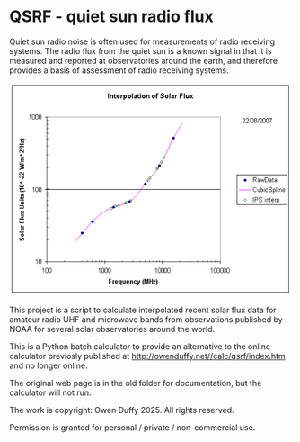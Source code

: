 # QSRF - quiet sun radio flux
Quiet sun radio noise is often used for measurements of radio receiving systems. The radio flux from the quiet sun is a known signal in that it is measured and reported at observatories around the earth, and therefore provides a basis of assessment of radio receiving systems.

![chart](qsrf01.gif)

This project is a script to calculate interpolated recent solar flux data for amateur radio UHF and microwave bands from observations published by NOAA for several solar observatories around the world.

This is a Python batch calculator to provide an alternative to the online calculator previosly published at http://owenduffy.net//calc/qsrf/index.htm and no longer online.

The original web page is in the old folder for documentation, but the calculator will not run.

The work is copyright: Owen Duffy 2025. All rights reserved.

Permission is granted for personal / private / non-commercial use.
